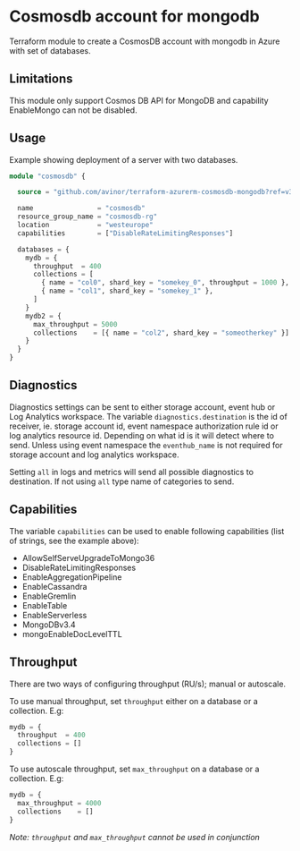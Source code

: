 # Cosmosdb account for mongodb

Terraform module to create a CosmosDB account with mongodb in Azure with set of databases.

## Limitations

This module only support Cosmos DB API for MongoDB and capability EnableMongo can not be disabled.

## Usage

Example showing deployment of a server with two databases.

```terraform
module "cosmosdb" {

  source = "github.com/avinor/terraform-azurerm-cosmosdb-mongodb?ref=v3.1.1"

  name                = "cosmosdb"
  resource_group_name = "cosmosdb-rg"
  location            = "westeurope"
  capabilities        = ["DisableRateLimitingResponses"]

  databases = {
    mydb = {
      throughput  = 400
      collections = [
        { name = "col0", shard_key = "somekey_0", throughput = 1000 },
        { name = "col1", shard_key = "somekey_1" },
      ]
    }
    mydb2 = {
      max_throughput = 5000
      collections    = [{ name = "col2", shard_key = "someotherkey" }]
    }
  }
}
```

## Diagnostics

Diagnostics settings can be sent to either storage account, event hub or Log Analytics workspace. The
variable `diagnostics.destination` is the id of receiver, ie. storage account id, event namespace authorization rule id
or log analytics resource id. Depending on what id is it will detect where to send. Unless using event namespace
the `eventhub_name` is not required for storage account and log analytics workspace.

Setting `all` in logs and metrics will send all possible diagnostics to destination. If not using `all` type name of
categories to send.

## Capabilities

The variable `capabilities` can be used to enable following capabilities (list of strings, see the example above):

* AllowSelfServeUpgradeToMongo36
* DisableRateLimitingResponses
* EnableAggregationPipeline
* EnableCassandra
* EnableGremlin
* EnableTable
* EnableServerless
* MongoDBv3.4
* mongoEnableDocLevelTTL

## Throughput

There are two ways of configuring throughput (RU/s); manual or autoscale.

To use manual throughput, set `throughput` either on a database or a collection. E.g:

```terraform
mydb = {
  throughput  = 400
  collections = []
}
```

To use autoscale throughput, set `max_throughput` on a database or a collection. E.g:

```terraform
mydb = {
  max_throughput = 4000
  collections    = []
}
```

_Note: `throughput` and `max_throughput` cannot be used in conjunction_
